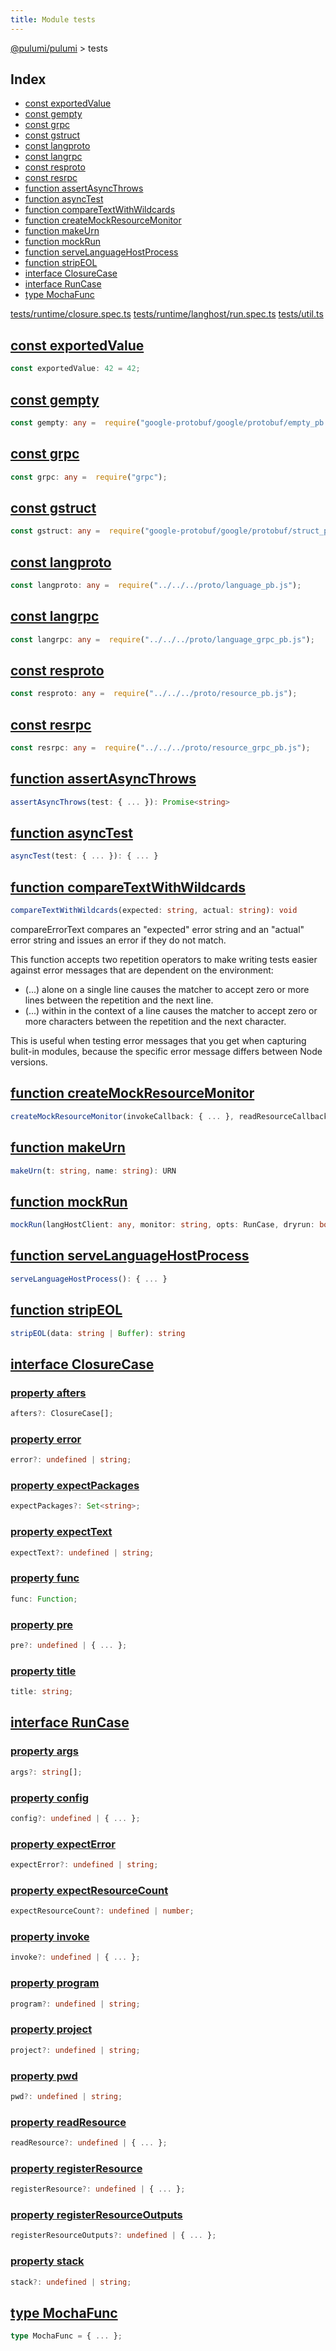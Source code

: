 ```yaml
---
title: Module tests
---
```


<a href="../index.html">@pulumi/pulumi</a> &gt; tests

<h2 class="pdoc-module-header">Index</h2>

* <a href="#exportedValue">const exportedValue</a>
* <a href="#gempty">const gempty</a>
* <a href="#grpc">const grpc</a>
* <a href="#gstruct">const gstruct</a>
* <a href="#langproto">const langproto</a>
* <a href="#langrpc">const langrpc</a>
* <a href="#resproto">const resproto</a>
* <a href="#resrpc">const resrpc</a>
* <a href="#assertAsyncThrows">function assertAsyncThrows</a>
* <a href="#asyncTest">function asyncTest</a>
* <a href="#compareTextWithWildcards">function compareTextWithWildcards</a>
* <a href="#createMockResourceMonitor">function createMockResourceMonitor</a>
* <a href="#makeUrn">function makeUrn</a>
* <a href="#mockRun">function mockRun</a>
* <a href="#serveLanguageHostProcess">function serveLanguageHostProcess</a>
* <a href="#stripEOL">function stripEOL</a>
* <a href="#ClosureCase">interface ClosureCase</a>
* <a href="#RunCase">interface RunCase</a>
* <a href="#MochaFunc">type MochaFunc</a>

<a href="https://github.com/pulumi/pulumi/blob/master/sdk/nodejs/tests/runtime/closure.spec.ts">tests/runtime/closure.spec.ts</a> <a href="https://github.com/pulumi/pulumi/blob/master/sdk/nodejs/tests/runtime/langhost/run.spec.ts">tests/runtime/langhost/run.spec.ts</a> <a href="https://github.com/pulumi/pulumi/blob/master/sdk/nodejs/tests/util.ts">tests/util.ts</a> 


<h2 class="pdoc-module-header" id="exportedValue">
<a class="pdoc-member-name" href="https://github.com/pulumi/pulumi/blob/master/sdk/nodejs/tests/runtime/closure.spec.ts#L35">const exportedValue</a>
</h2>

```typescript
const exportedValue: 42 = 42;
```

<h2 class="pdoc-module-header" id="gempty">
<a class="pdoc-member-name" href="https://github.com/pulumi/pulumi/blob/master/sdk/nodejs/tests/runtime/langhost/run.spec.ts#L22">const gempty</a>
</h2>

```typescript
const gempty: any =  require("google-protobuf/google/protobuf/empty_pb.js");
```

<h2 class="pdoc-module-header" id="grpc">
<a class="pdoc-member-name" href="https://github.com/pulumi/pulumi/blob/master/sdk/nodejs/tests/runtime/langhost/run.spec.ts#L24">const grpc</a>
</h2>

```typescript
const grpc: any =  require("grpc");
```

<h2 class="pdoc-module-header" id="gstruct">
<a class="pdoc-member-name" href="https://github.com/pulumi/pulumi/blob/master/sdk/nodejs/tests/runtime/langhost/run.spec.ts#L23">const gstruct</a>
</h2>

```typescript
const gstruct: any =  require("google-protobuf/google/protobuf/struct_pb.js");
```

<h2 class="pdoc-module-header" id="langproto">
<a class="pdoc-member-name" href="https://github.com/pulumi/pulumi/blob/master/sdk/nodejs/tests/runtime/langhost/run.spec.ts#L26">const langproto</a>
</h2>

```typescript
const langproto: any =  require("../../../proto/language_pb.js");
```

<h2 class="pdoc-module-header" id="langrpc">
<a class="pdoc-member-name" href="https://github.com/pulumi/pulumi/blob/master/sdk/nodejs/tests/runtime/langhost/run.spec.ts#L25">const langrpc</a>
</h2>

```typescript
const langrpc: any =  require("../../../proto/language_grpc_pb.js");
```

<h2 class="pdoc-module-header" id="resproto">
<a class="pdoc-member-name" href="https://github.com/pulumi/pulumi/blob/master/sdk/nodejs/tests/runtime/langhost/run.spec.ts#L28">const resproto</a>
</h2>

```typescript
const resproto: any =  require("../../../proto/resource_pb.js");
```

<h2 class="pdoc-module-header" id="resrpc">
<a class="pdoc-member-name" href="https://github.com/pulumi/pulumi/blob/master/sdk/nodejs/tests/runtime/langhost/run.spec.ts#L27">const resrpc</a>
</h2>

```typescript
const resrpc: any =  require("../../../proto/resource_grpc_pb.js");
```

<h2 class="pdoc-module-header" id="assertAsyncThrows">
<a class="pdoc-member-name" href="https://github.com/pulumi/pulumi/blob/master/sdk/nodejs/tests/util.ts#L40">function assertAsyncThrows</a>
</h2>

```typescript
assertAsyncThrows(test: { ... }): Promise<string>
```

<h2 class="pdoc-module-header" id="asyncTest">
<a class="pdoc-member-name" href="https://github.com/pulumi/pulumi/blob/master/sdk/nodejs/tests/util.ts#L21">function asyncTest</a>
</h2>

```typescript
asyncTest(test: { ... }): { ... }
```

<h2 class="pdoc-module-header" id="compareTextWithWildcards">
<a class="pdoc-member-name" href="https://github.com/pulumi/pulumi/blob/master/sdk/nodejs/tests/runtime/closure.spec.ts#L5121">function compareTextWithWildcards</a>
</h2>

```typescript
compareTextWithWildcards(expected: string, actual: string): void
```


compareErrorText compares an "expected" error string and an "actual" error string
and issues an error if they do not match.

This function accepts two repetition operators to make writing tests easier against
error messages that are dependent on the environment:

 * (...) alone on a single line causes the matcher to accept zero or more lines
   between the repetition and the next line.
 * (...) within in the context of a line causes the matcher to accept zero or more characters
   between the repetition and the next character.

This is useful when testing error messages that you get when capturing bulit-in modules,
because the specific error message differs between Node versions.
<h2 class="pdoc-module-header" id="createMockResourceMonitor">
<a class="pdoc-member-name" href="https://github.com/pulumi/pulumi/blob/master/sdk/nodejs/tests/runtime/langhost/run.spec.ts#L603">function createMockResourceMonitor</a>
</h2>

```typescript
createMockResourceMonitor(invokeCallback: { ... }, readResourceCallback: { ... }, registerResourceCallback: { ... }, registerResourceOutputsCallback: { ... }): { ... }
```

<h2 class="pdoc-module-header" id="makeUrn">
<a class="pdoc-member-name" href="https://github.com/pulumi/pulumi/blob/master/sdk/nodejs/tests/runtime/langhost/run.spec.ts#L49">function makeUrn</a>
</h2>

```typescript
makeUrn(t: string, name: string): URN
```

<h2 class="pdoc-module-header" id="mockRun">
<a class="pdoc-member-name" href="https://github.com/pulumi/pulumi/blob/master/sdk/nodejs/tests/runtime/langhost/run.spec.ts#L569">function mockRun</a>
</h2>

```typescript
mockRun(langHostClient: any, monitor: string, opts: RunCase, dryrun: boolean): Promise<string | undefined>
```

<h2 class="pdoc-module-header" id="serveLanguageHostProcess">
<a class="pdoc-member-name" href="https://github.com/pulumi/pulumi/blob/master/sdk/nodejs/tests/runtime/langhost/run.spec.ts#L621">function serveLanguageHostProcess</a>
</h2>

```typescript
serveLanguageHostProcess(): { ... }
```

<h2 class="pdoc-module-header" id="stripEOL">
<a class="pdoc-member-name" href="https://github.com/pulumi/pulumi/blob/master/sdk/nodejs/tests/runtime/langhost/run.spec.ts#L654">function stripEOL</a>
</h2>

```typescript
stripEOL(data: string | Buffer): string
```

<h2 class="pdoc-module-header" id="ClosureCase">
<a class="pdoc-member-name" href="https://github.com/pulumi/pulumi/blob/master/sdk/nodejs/tests/runtime/closure.spec.ts#L25">interface ClosureCase</a>
</h2>
<h3 class="pdoc-member-header">
<a class="pdoc-child-name" href="https://github.com/pulumi/pulumi/blob/master/sdk/nodejs/tests/runtime/closure.spec.ts#L32">property afters</a>
</h3>

```typescript
afters?: ClosureCase[];
```

<h3 class="pdoc-member-header">
<a class="pdoc-child-name" href="https://github.com/pulumi/pulumi/blob/master/sdk/nodejs/tests/runtime/closure.spec.ts#L31">property error</a>
</h3>

```typescript
error?: undefined | string;
```

<h3 class="pdoc-member-header">
<a class="pdoc-child-name" href="https://github.com/pulumi/pulumi/blob/master/sdk/nodejs/tests/runtime/closure.spec.ts#L30">property expectPackages</a>
</h3>

```typescript
expectPackages?: Set<string>;
```

<h3 class="pdoc-member-header">
<a class="pdoc-child-name" href="https://github.com/pulumi/pulumi/blob/master/sdk/nodejs/tests/runtime/closure.spec.ts#L29">property expectText</a>
</h3>

```typescript
expectText?: undefined | string;
```

<h3 class="pdoc-member-header">
<a class="pdoc-child-name" href="https://github.com/pulumi/pulumi/blob/master/sdk/nodejs/tests/runtime/closure.spec.ts#L28">property func</a>
</h3>

```typescript
func: Function;
```

<h3 class="pdoc-member-header">
<a class="pdoc-child-name" href="https://github.com/pulumi/pulumi/blob/master/sdk/nodejs/tests/runtime/closure.spec.ts#L26">property pre</a>
</h3>

```typescript
pre?: undefined | { ... };
```

<h3 class="pdoc-member-header">
<a class="pdoc-child-name" href="https://github.com/pulumi/pulumi/blob/master/sdk/nodejs/tests/runtime/closure.spec.ts#L27">property title</a>
</h3>

```typescript
title: string;
```

<h2 class="pdoc-module-header" id="RunCase">
<a class="pdoc-member-name" href="https://github.com/pulumi/pulumi/blob/master/sdk/nodejs/tests/runtime/langhost/run.spec.ts#L30">interface RunCase</a>
</h2>
<h3 class="pdoc-member-header">
<a class="pdoc-child-name" href="https://github.com/pulumi/pulumi/blob/master/sdk/nodejs/tests/runtime/langhost/run.spec.ts#L35">property args</a>
</h3>

```typescript
args?: string[];
```

<h3 class="pdoc-member-header">
<a class="pdoc-child-name" href="https://github.com/pulumi/pulumi/blob/master/sdk/nodejs/tests/runtime/langhost/run.spec.ts#L36">property config</a>
</h3>

```typescript
config?: undefined | { ... };
```

<h3 class="pdoc-member-header">
<a class="pdoc-child-name" href="https://github.com/pulumi/pulumi/blob/master/sdk/nodejs/tests/runtime/langhost/run.spec.ts#L37">property expectError</a>
</h3>

```typescript
expectError?: undefined | string;
```

<h3 class="pdoc-member-header">
<a class="pdoc-child-name" href="https://github.com/pulumi/pulumi/blob/master/sdk/nodejs/tests/runtime/langhost/run.spec.ts#L38">property expectResourceCount</a>
</h3>

```typescript
expectResourceCount?: undefined | number;
```

<h3 class="pdoc-member-header">
<a class="pdoc-child-name" href="https://github.com/pulumi/pulumi/blob/master/sdk/nodejs/tests/runtime/langhost/run.spec.ts#L39">property invoke</a>
</h3>

```typescript
invoke?: undefined | { ... };
```

<h3 class="pdoc-member-header">
<a class="pdoc-child-name" href="https://github.com/pulumi/pulumi/blob/master/sdk/nodejs/tests/runtime/langhost/run.spec.ts#L34">property program</a>
</h3>

```typescript
program?: undefined | string;
```

<h3 class="pdoc-member-header">
<a class="pdoc-child-name" href="https://github.com/pulumi/pulumi/blob/master/sdk/nodejs/tests/runtime/langhost/run.spec.ts#L31">property project</a>
</h3>

```typescript
project?: undefined | string;
```

<h3 class="pdoc-member-header">
<a class="pdoc-child-name" href="https://github.com/pulumi/pulumi/blob/master/sdk/nodejs/tests/runtime/langhost/run.spec.ts#L33">property pwd</a>
</h3>

```typescript
pwd?: undefined | string;
```

<h3 class="pdoc-member-header">
<a class="pdoc-child-name" href="https://github.com/pulumi/pulumi/blob/master/sdk/nodejs/tests/runtime/langhost/run.spec.ts#L40">property readResource</a>
</h3>

```typescript
readResource?: undefined | { ... };
```

<h3 class="pdoc-member-header">
<a class="pdoc-child-name" href="https://github.com/pulumi/pulumi/blob/master/sdk/nodejs/tests/runtime/langhost/run.spec.ts#L42">property registerResource</a>
</h3>

```typescript
registerResource?: undefined | { ... };
```

<h3 class="pdoc-member-header">
<a class="pdoc-child-name" href="https://github.com/pulumi/pulumi/blob/master/sdk/nodejs/tests/runtime/langhost/run.spec.ts#L45">property registerResourceOutputs</a>
</h3>

```typescript
registerResourceOutputs?: undefined | { ... };
```

<h3 class="pdoc-member-header">
<a class="pdoc-child-name" href="https://github.com/pulumi/pulumi/blob/master/sdk/nodejs/tests/runtime/langhost/run.spec.ts#L32">property stack</a>
</h3>

```typescript
stack?: undefined | string;
```

<h2 class="pdoc-module-header" id="MochaFunc">
<a class="pdoc-member-name" href="https://github.com/pulumi/pulumi/blob/master/sdk/nodejs/tests/util.ts#L17">type MochaFunc</a>
</h2>

```typescript
type MochaFunc = { ... };
```

